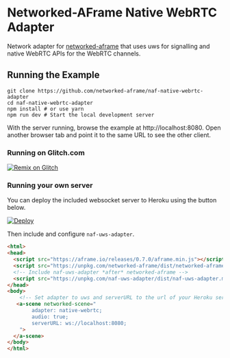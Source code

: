 # Networked-AFrame Native WebRTC Adapter

Network adapter for [networked-aframe](https://github.com/networked-aframe/networked-aframe) that uses uws for signalling and native WebRTC APIs for the WebRTC channels.

## Running the Example

```
git clone https://github.com/networked-aframe/naf-native-webrtc-adapter
cd naf-native-webrtc-adapter
npm install # or use yarn
npm run dev # Start the local development server
```

With the server running, browse the example at http://localhost:8080. Open another browser tab and point it to the same URL to see the other client.

### Running on Glitch.com

[![Remix on Glitch](https://cdn.glitch.com/2703baf2-b643-4da7-ab91-7ee2a2d00b5b%2Fremix-button.svg)](https://glitch.com/edit/#!/remix/naf-uws-adapter)

### Running your own server

You can deploy the included websocket server to Heroku using the button below.

[![Deploy](https://www.herokucdn.com/deploy/button.svg)](https://heroku.com/deploy)

Then include and configure `naf-uws-adapter`.

```html
<html>
<head>
  <script src="https://aframe.io/releases/0.7.0/aframe.min.js"></script>
  <script src="https://unpkg.com/networked-aframe/dist/networked-aframe.min.js"></script>
  <!-- Include naf-uws-adapter *after* networked-aframe -->
  <script src="https://unpkg.com/naf-uws-adapter/dist/naf-uws-adapter.min.js"></script> 
</head>
<body>
    <!-- Set adapter to uws and serverURL to the url of your Heroku server. -->
   <a-scene networked-scene="
        adapter: native-webrtc;
        audio: true;
        serverURL: ws://localhost:8080;
    ">
  </a-scene>
</body>
</html>
```
